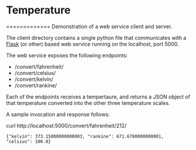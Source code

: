 # Temperature
=============
Demonstration of a web service client and server.

The client directory contains a single python file that communicates with a [Flask](http://flask.pocoo.org/) (or other) based web service running on the localhost, port 5000.

The web service exposes the following endpoints:

 * /convert/fahrenheit/
 * /convert/celsius/
 * /convert/kelvin/
 * /convert/rankine/


Each of the endpoints receives a tempertaure, and returns a JSON object of that temperature 
converted into the other three temperature scales.

A sample invocation and response follows:

curl http://localhost:5000/convert/fahrenheit/212/

```{"kelvin": 373.15000000000003, "rankine": 671.6700000000001, "celsius": 100.0}```
